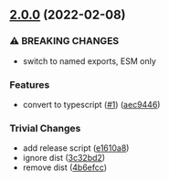 ## [2.0.0](https://github.com/achingbrain/observable-webworkers/compare/v1.0.0...v2.0.0) (2022-02-08)


### ⚠ BREAKING CHANGES

* switch to named exports, ESM only

### Features

* convert to typescript ([#1](https://github.com/achingbrain/observable-webworkers/issues/1)) ([aec9446](https://github.com/achingbrain/observable-webworkers/commit/aec9446f1dcbb9a02142f826f6410eff8b461b00))


### Trivial Changes

* add release script ([e1610a8](https://github.com/achingbrain/observable-webworkers/commit/e1610a879cc67703bf51ad96e522cc879dcc5de3))
* ignore dist ([3c32bd2](https://github.com/achingbrain/observable-webworkers/commit/3c32bd2bf7b68fb4268e1ca17545e0d01ec5127e))
* remove dist ([4b6efcc](https://github.com/achingbrain/observable-webworkers/commit/4b6efccbe03e8e261138afd27d73e7ffd93beb54))
